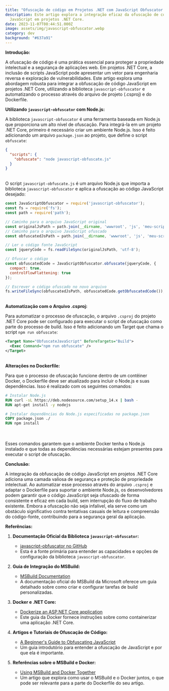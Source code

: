 ```yaml
---
title: "Ofuscação de código em Projetos .NET com JavaScript Obfuscator "
description: Este artigo explora a integração eficaz da ofuscação de código
  JavaScript em projetos .NET Core.
date: 2023-11-07T08:44:51.000Z
image: assets/img/javascript-obfuscator.webp
category: dev
background: "#637a91"
---
```

**Introdução:**

A ofuscação de código é uma prática essencial para proteger a propriedade intelectual e a segurança de aplicações web. Em projetos .NET Core, a inclusão de scripts JavaScript pode apresentar um vetor para engenharia reversa e exploração de vulnerabilidades. Este artigo explora uma abordagem robusta para integrar a obfuscação de código JavaScript em projetos .NET Core, utilizando a biblioteca `javascript-obfuscator` e automatizando o processo através do arquivo de projeto (.csproj) e do Dockerfile.

**Utilizando `javascript-obfuscator` com Node.js:**

A biblioteca `javascript-obfuscator` é uma ferramenta baseada em Node.js que proporciona um alto nível de ofuscação. Para integrá-la em um projeto .NET Core, primeiro é necessário criar um ambiente Node.js. Isso é feito adicionando um arquivo `package.json` ao projeto, que define o script `obfuscate`:

```json
{
  "scripts": {
    "obfuscate": "node javascript-obfuscate.js"
  }
}
```

\
O script `javascript-obfuscate.js` é um arquivo Node.js que importa a biblioteca `javascript-obfuscator` e aplica a ofuscação ao código JavaScript desejado:

```javascript
const JavaScriptObfuscator = require('javascript-obfuscator');
const fs = require('fs');
const path = require('path');

// Caminho para o arquivo JavaScript original
const originalJsPath = path.join(__dirname, 'wwwroot', 'js', 'meu-script.js');
// Caminho para o arquivo JavaScript ofuscado
const obfuscatedJsPath = path.join(__dirname, 'wwwroot', 'js', 'meu-script.ofuscado.js');

// Ler o código fonte JavaScript
const jqueryCode = fs.readFileSync(originalJsPath, 'utf-8');

// Ofuscar o código
const obfuscatedCode = JavaScriptObfuscator.obfuscate(jqueryCode, {
  compact: true,
  controlFlowFlattening: true
});

// Escrever o código ofuscado no novo arquivo
fs.writeFileSync(obfuscatedJsPath, obfuscatedCode.getObfuscatedCode());
```

\
**Automatização com o Arquivo .csproj:**

Para automatizar o processo de ofuscação, o arquivo `.csproj` do projeto .NET Core pode ser configurado para executar o script de ofuscação como parte do processo de build. Isso é feito adicionando um Target que chama o script `npm run obfuscate`:

```xml
<Target Name="ObfuscateJavaScript" BeforeTargets="Build">
  <Exec Command="npm run obfuscate" />
</Target>
```

\
**Alterações no Dockerfile:**

Para que o processo de ofuscação funcione dentro de um contêiner Docker, o Dockerfile deve ser atualizado para incluir o Node.js e suas dependências. Isso é realizado com os seguintes comandos:

```dockerfile
# Instalar Node.js
RUN curl -sL https://deb.nodesource.com/setup_14.x | bash -
RUN apt-get install -y nodejs

# Instalar dependências do Node.js especificadas no package.json
COPY package.json ./
RUN npm install
```

\
\
Esses comandos garantem que o ambiente Docker tenha o Node.js instalado e que todas as dependências necessárias estejam presentes para executar o script de ofuscação.

**Conclusão:**

A integração da obfuscação de código JavaScript em projetos .NET Core adiciona uma camada valiosa de segurança e proteção de propriedade intelectual. Ao automatizar esse processo através do arquivo `.csproj` e adaptar o Dockerfile para suportar o ambiente Node.js, os desenvolvedores podem garantir que o código JavaScript seja ofuscado de forma consistente e eficaz em cada build, sem interrupção do fluxo de trabalho existente. Embora a ofuscação não seja infalível, ela serve como um obstáculo significativo contra tentativas casuais de leitura e compreensão do código-fonte, contribuindo para a segurança geral da aplicação.

**Referências:**

1. **Documentação Oficial da Biblioteca `javascript-obfuscator`:**

   * [javascript-obfuscator no GitHub](https://github.com/javascript-obfuscator/javascript-obfuscator)
   * Esta é a fonte primária para entender as capacidades e opções de configuração da biblioteca `javascript-obfuscator`.
2. **Guia de Integração do MSBuild:**

   * [MSBuild Documentation](https://docs.microsoft.com/en-us/visualstudio/msbuild/msbuild)
   * A documentação oficial do MSBuild da Microsoft oferece um guia detalhado sobre como criar e configurar tarefas de build personalizadas.
3. **Docker e .NET Core:**

   * [Dockerize an ASP.NET Core application](https://docs.docker.com/samples/dotnetcore/)
   * Este guia da Docker fornece instruções sobre como containerizar uma aplicação .NET Core.
4. **Artigos e Tutoriais de Ofuscação de Código:**

   * [A Beginner's Guide to Obfuscating JavaScript](https://www.sitepoint.com/javascript-obfuscation/)
   * Um guia introdutório para entender a ofuscação de JavaScript e por que ela é importante.
5. **Referências sobre o MSBuild e Docker:**

   * [Using MSBuild and Docker Together](https://www.stevejgordon.co.uk/using-docker-with-msbuild-projects)
   * Um artigo que explora como usar o MSBuild e o Docker juntos, o que pode ser relevante para a parte do Dockerfile do seu artigo.